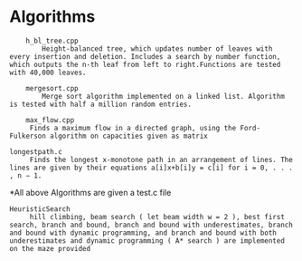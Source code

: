 # Algorithms

        h_bl_tree.cpp
            Height-balanced tree, which updates number of leaves with every insertion and deletion. Includes a search by number function, which outputs the n-th leaf from left to right.Functions are tested with 40,000 leaves.

        mergesort.cpp
            Merge sort algorithm implemented on a linked list. Algorithm is tested with half a million random entries.

        max_flow.cpp
	     Finds a maximum flow in a directed graph, using the Ford-Fulkerson algorithm on capacities given as matrix
	
	longestpath.c
	     Finds the longest x-monotone path in an arrangement of lines. The lines are given by their equations a[i]x+b[i]y = c[i] for i = 0, . . . , n − 1.

*All above Algorithms are given a test.c file

	HeuristicSearch
	     hill climbing, beam search ( let beam width w = 2 ), best first search, branch and bound, branch and bound with underestimates, branch and bound with dynamic programming, and branch and bound with both underestimates and dynamic programming ( A* search ) are implemented on the maze provided 